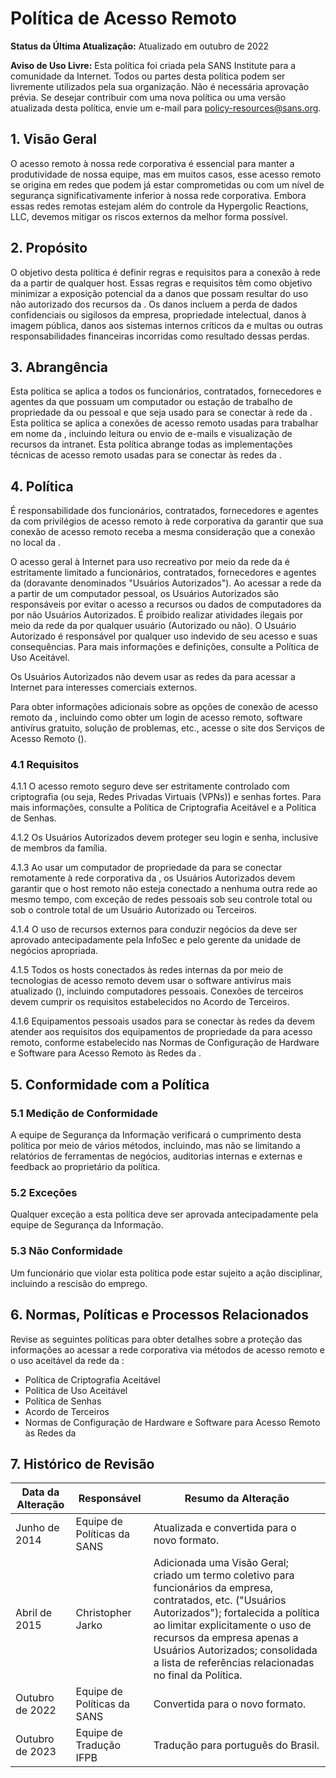 # Política de Acesso Remoto

**Status da Última Atualização:** Atualizado em outubro de 2022

**Aviso de Uso Livre:** Esta política foi criada pela SANS Institute para a comunidade da Internet. Todos ou partes desta política podem ser livremente utilizados pela sua organização. Não é necessária aprovação prévia. Se desejar contribuir com uma nova política ou uma versão atualizada desta política, envie um e-mail para policy-resources@sans.org.

## 1. Visão Geral

O acesso remoto à nossa rede corporativa é essencial para manter a produtividade de nossa equipe, mas em muitos casos, esse acesso remoto se origina em redes que podem já estar comprometidas ou com um nível de segurança significativamente inferior à nossa rede corporativa. Embora essas redes remotas estejam além do controle da Hypergolic Reactions, LLC, devemos mitigar os riscos externos da melhor forma possível.

## 2. Propósito

O objetivo desta política é definir regras e requisitos para a conexão à rede da <Nome da Empresa> a partir de qualquer host. Essas regras e requisitos têm como objetivo minimizar a exposição potencial da <Nome da Empresa> a danos que possam resultar do uso não autorizado dos recursos da <Nome da Empresa>. Os danos incluem a perda de dados confidenciais ou sigilosos da empresa, propriedade intelectual, danos à imagem pública, danos aos sistemas internos críticos da <Nome da Empresa> e multas ou outras responsabilidades financeiras incorridas como resultado dessas perdas.

## 3. Abrangência

Esta política se aplica a todos os funcionários, contratados, fornecedores e agentes da <Nome da Empresa> que possuam um computador ou estação de trabalho de propriedade da <Nome da Empresa> ou pessoal e que seja usado para se conectar à rede da <Nome da Empresa>. Esta política se aplica a conexões de acesso remoto usadas para trabalhar em nome da <Nome da Empresa>, incluindo leitura ou envio de e-mails e visualização de recursos da intranet. Esta política abrange todas as implementações técnicas de acesso remoto usadas para se conectar às redes da <Nome da Empresa>.

## 4. Política

É responsabilidade dos funcionários, contratados, fornecedores e agentes da <Nome da Empresa> com privilégios de acesso remoto à rede corporativa da <Nome da Empresa> garantir que sua conexão de acesso remoto receba a mesma consideração que a conexão no local da <Nome da Empresa>.

O acesso geral à Internet para uso recreativo por meio da rede da <Nome da Empresa> é estritamente limitado a funcionários, contratados, fornecedores e agentes da <Nome da Empresa> (doravante denominados "Usuários Autorizados"). Ao acessar a rede da <Nome da Empresa> a partir de um computador pessoal, os Usuários Autorizados são responsáveis por evitar o acesso a recursos ou dados de computadores da <Nome da Empresa> por não Usuários Autorizados. É proibido realizar atividades ilegais por meio da rede da <Nome da Empresa> por qualquer usuário (Autorizado ou não). O Usuário Autorizado é responsável por qualquer uso indevido de seu acesso e suas consequências. Para mais informações e definições, consulte a Política de Uso Aceitável.

Os Usuários Autorizados não devem usar as redes da <Nome da Empresa> para acessar a Internet para interesses comerciais externos.

Para obter informações adicionais sobre as opções de conexão de acesso remoto da <Nome da Empresa>, incluindo como obter um login de acesso remoto, software antivírus gratuito, solução de problemas, etc., acesse o site dos Serviços de Acesso Remoto (<URL da Empresa>).

### 4.1 Requisitos

4.1.1 O acesso remoto seguro deve ser estritamente controlado com criptografia (ou seja, Redes Privadas Virtuais (VPNs)) e senhas fortes. Para mais informações, consulte a Política de Criptografia Aceitável e a Política de Senhas.

4.1.2 Os Usuários Autorizados devem proteger seu login e senha, inclusive de membros da família.

4.1.3 Ao usar um computador de propriedade da <Nome da Empresa> para se conectar remotamente à rede corporativa da <Nome da Empresa>, os Usuários Autorizados devem garantir que o host remoto não esteja conectado a nenhuma outra rede ao mesmo tempo, com exceção de redes pessoais sob seu controle total ou sob o controle total de um Usuário Autorizado ou Terceiros.

4.1.4 O uso de recursos externos para conduzir negócios da <Nome da Empresa> deve ser aprovado antecipadamente pela InfoSec e pelo gerente da unidade de negócios apropriada.

4.1.5 Todos os hosts conectados às redes internas da <Nome da Empresa> por meio de tecnologias de acesso remoto devem usar o software antivírus mais atualizado (<URL do software corporativo aqui>), incluindo computadores pessoais. Conexões de terceiros devem cumprir os requisitos estabelecidos no Acordo de Terceiros.

4.1.6 Equipamentos pessoais usados para se conectar às redes da <Nome da Empresa> devem atender aos requisitos dos equipamentos de propriedade da <Nome da Empresa> para acesso remoto, conforme estabelecido nas Normas de Configuração de Hardware e Software para Acesso Remoto às Redes da <Nome da Empresa>.

## 5. Conformidade com a Política

### 5.1 Medição de Conformidade

A equipe de Segurança da Informação verificará o cumprimento desta política por meio de vários métodos, incluindo, mas não se limitando a relatórios de ferramentas de negócios, auditorias internas e externas e feedback ao proprietário da política.

### 5.2 Exceções

Qualquer exceção a esta política deve ser aprovada antecipadamente pela equipe de Segurança da Informação.

### 5.3 Não Conformidade

Um funcionário que violar esta política pode estar sujeito a ação disciplinar, incluindo a rescisão do emprego.

## 6. Normas, Políticas e Processos Relacionados

Revise as seguintes políticas para obter detalhes sobre a proteção das informações ao acessar a rede corporativa via métodos de acesso remoto e o uso aceitável da rede da <Nome da Empresa>:
- Política de Criptografia Aceitável
- Política de Uso Aceitável
- Política de Senhas
- Acordo de Terceiros
- Normas de Configuração de Hardware e Software para Acesso Remoto às Redes da <Nome da Empresa>

## 7. Histórico de Revisão

| Data da Alteração | Responsável | Resumo da Alteração |
|-------------------|------------|-----------------------|
| Junho de 2014 | Equipe de Políticas da SANS | Atualizada e convertida para o novo formato.
| Abril de 2015 | Christopher Jarko | Adicionada uma Visão Geral; criado um termo coletivo para funcionários da empresa, contratados, etc. ("Usuários Autorizados"); fortalecida a política ao limitar explicitamente o uso de recursos da empresa apenas a Usuários Autorizados; consolidada a lista de referências relacionadas no final da Política.
| Outubro de 2022 | Equipe de Políticas da SANS | Convertida para o novo formato.
Outubro de 2023 | Equipe de Tradução IFPB | Tradução para português do Brasil.